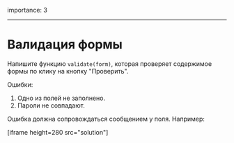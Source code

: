 importance: 3

---

# Валидация формы

Напишите функцию `validate(form)`, которая проверяет содержимое формы по клику на кнопку "Проверить".

Ошибки:

1. Одно из полей не заполнено.
2. Пароли не совпадают.

Ошибка должна сопровождаться сообщением у поля. Например:

[iframe height=280 src="solution"]

